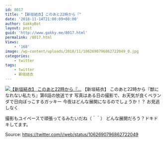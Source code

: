 ```yaml
---
id: 8017
title: "【新垣結衣】このあと22時から『"
date: '2018-11-14T21:00:09+08:00'
author: GakkyBot
layout: post
guid: 'http://www.gakky.me/8017.html'
permalink: /8017.html
Views:
    - '168'
image: /wp-content/uploads/2018/11/1062690796862722049_0.jpg
categories:
    - twitter
tags:
    - twitter
    - 新垣结衣
---
```


[![【新垣結衣】
このあと22時から『...](http://www.yui-aragaki.org/wp-content/uploads/2018/11/1062690796862722049_0.jpg)](http://www.yui-aragaki.org/wp-content/uploads/2018/11/1062690796862722049_0.jpg)
【新垣結衣】
このあと22時から『獣になれない私たち』第6話の放送です
写真はある日の撮影で、お天気が良くベランダで日向ぼっこするガッキー
今夜はどんな展開になるのでしょうか！？
お見逃しなく

撮影もユイペースで頑張ってるみたいだね（＾＾）
どんな展開だろう？ドキドキしてます。

Source: <https://twitter.com/i/web/status/1062690796862722049>
